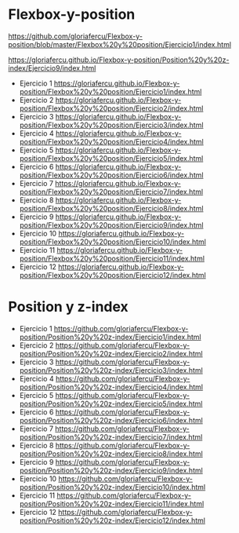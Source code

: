 # Flexbox-y-position

https://github.com/gloriafercu/Flexbox-y-position/blob/master/Flexbox%20y%20position/Ejercicio1/index.html

https://gloriafercu.github.io/Flexbox-y-position/Position%20y%20z-index/Ejercicio9/index.html



* Ejercicio 1
  https://gloriafercu.github.io/Flexbox-y-position/Flexbox%20y%20position/Ejercicio1/index.html
* Ejercicio 2
  https://gloriafercu.github.io/Flexbox-y-position/Flexbox%20y%20position/Ejercicio2/index.html
* Ejercicio 3
  https://gloriafercu.github.io/Flexbox-y-position/Flexbox%20y%20position/Ejercicio3/index.html
* Ejercicio 4
  https://gloriafercu.github.io/Flexbox-y-position/Flexbox%20y%20position/Ejercicio4/index.html
* Ejercicio 5
  https://gloriafercu.github.io/Flexbox-y-position/Flexbox%20y%20position/Ejercicio5/index.html
* Ejercicio 6
  https://gloriafercu.github.io/Flexbox-y-position/Flexbox%20y%20position/Ejercicio6/index.html
* Ejercicio 7
  https://gloriafercu.github.io/Flexbox-y-position/Flexbox%20y%20position/Ejercicio7/index.html
* Ejercicio 8
  https://gloriafercu.github.io/Flexbox-y-position/Flexbox%20y%20position/Ejercicio8/index.html
* Ejercicio 9
  https://gloriafercu.github.io/Flexbox-y-position/Flexbox%20y%20position/Ejercicio9/index.html
* Ejercicio 10
  https://gloriafercu.github.io/Flexbox-y-position/Flexbox%20y%20position/Ejercicio10/index.html
* Ejercicio 11
  https://gloriafercu.github.io/Flexbox-y-position/Flexbox%20y%20position/Ejercicio11/index.html
* Ejercicio 12
  https://gloriafercu.github.io/Flexbox-y-position/Flexbox%20y%20position/Ejercicio12/index.html
  
# Position y z-index

* Ejercicio 1
  https://github.com/gloriafercu/Flexbox-y-position/Position%20y%20z-index/Ejercicio1/index.html
* Ejercicio 2
  https://github.com/gloriafercu/Flexbox-y-position/Position%20y%20z-index/Ejercicio2/index.html
* Ejercicio 3
  https://github.com/gloriafercu/Flexbox-y-position/Position%20y%20z-index/Ejercicio3/index.html
* Ejercicio 4
  https://github.com/gloriafercu/Flexbox-y-position/Position%20y%20z-index/Ejercicio4/index.html
* Ejercicio 5
  https://github.com/gloriafercu/Flexbox-y-position/Position%20y%20z-index/Ejercicio5/index.html
* Ejercicio 6
  https://github.com/gloriafercu/Flexbox-y-position/Position%20y%20z-index/Ejercicio6/index.html
* Ejercicio 7
  https://github.com/gloriafercu/Flexbox-y-position/Position%20y%20z-index/Ejercicio7/index.html
* Ejercicio 8
 https://github.com/gloriafercu/Flexbox-y-position/Position%20y%20z-index/Ejercicio8/index.html
* Ejercicio 9
  https://github.com/gloriafercu/Flexbox-y-position/Position%20y%20z-index/Ejercicio9/index.html
* Ejercicio 10
  https://github.com/gloriafercu/Flexbox-y-position/Position%20y%20z-index/Ejercicio10/index.html
* Ejercicio 11
  https://github.com/gloriafercu/Flexbox-y-position/Position%20y%20z-index/Ejercicio11/index.html
* Ejercicio 12
  https://github.com/gloriafercu/Flexbox-y-position/Position%20y%20z-index/Ejercicio12/index.html





